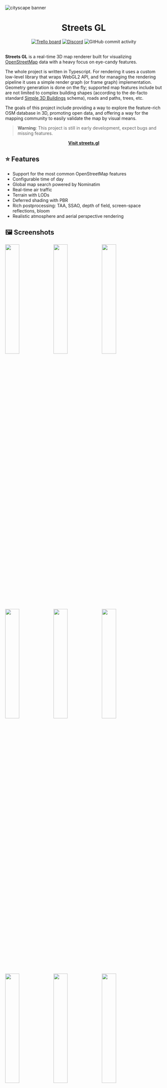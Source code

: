 ![cityscape banner](https://user-images.githubusercontent.com/48140945/235281559-9a78fdbb-7b22-4c2d-8d74-dddaf5eaece6.png)

<div align="center">
    <h1>Streets GL</h1>
    <a href="https://trello.com/b/WJ1D07lT"><img src="https://img.shields.io/static/v1?label=&message=Trello%20board&logo=trello&logoColor=ffffff&color=0052CC" alt="Trello board" /></a>
    <a href="https://discord.gg/bewggJ3eMC"><img src="https://img.shields.io/discord/1098082266451820544.svg?label=&logo=discord&logoColor=ffffff&color=6A7EC2" alt="Discord" /></a>
    <img src="https://img.shields.io/github/commit-activity/m/strandedkitty/streets-gl?color=d77bdb" alt="GitHub commit activity">
    
</div>
<br>

**Streets GL** is a real-time 3D map renderer built for visualizing [OpenStreetMap](https://www.openstreetmap.org/) data with a heavy focus on eye-candy features.

The whole project is written in Typescript. For rendering it uses a custom low-level library that wraps WebGL2 API, and for managing the rendering pipeline it uses a simple render graph (or frame graph) implementation. Geometry generation is done on the fly; supported map features include but are not limited to complex building shapes (according to the de-facto standard [Simple 3D Buildings](https://wiki.openstreetmap.org/wiki/Simple_3D_Buildings) schema), roads and paths, trees, etc.

The goals of this project include providing a way to explore the feature-rich OSM database in 3D, promoting open data, and offering a way for the mapping community to easily validate the map by visual means.

> **Warning**: This project is still in early development, expect bugs and missing features.

<div align="center">
<b><a href="https://streets.gl/">Visit streets.gl</a></b>
</div>

## ⭐ Features

- Support for the most common OpenStreetMap features
- Configurable time of day
- Global map search powered by Nominatim
- Real-time air traffic
- Terrain with LODs
- Deferred shading with PBR
- Rich postprocessing: TAA, SSAO, depth of field, screen-space reflections, bloom
- Realistic atmosphere and aerial perspective rendering

## 🖼️ Screenshots

<img src="https://user-images.githubusercontent.com/48140945/235284116-a1730bb2-5467-486f-9aca-e7953963fe94.png" width="30%"></img> <img src="https://user-images.githubusercontent.com/48140945/235284103-0f714011-643d-4d73-a4fd-6d6881acd00b.png" width="30%"></img> <img src="https://user-images.githubusercontent.com/48140945/235284113-48afe76d-1ac9-4f00-b5cc-b4fb64587125.png" width="30%"></img> <img src="https://user-images.githubusercontent.com/48140945/235284096-b22d31cf-47c5-4237-9637-fc3de3628778.png" width="30%"></img> <img src="https://user-images.githubusercontent.com/48140945/235284120-3065b7fd-7706-4c4a-83af-a4cdb1ed7f56.png" width="30%"></img> <img src="https://user-images.githubusercontent.com/48140945/235284106-b9c0b90f-002b-47ac-a7f0-e1bd3056e2b6.png" width="30%"></img> <img src="https://user-images.githubusercontent.com/48140945/235664789-a7c19ec2-1dc3-4c03-ba4a-ee18c1cfac0d.png" width="30%"></img> <img src="https://user-images.githubusercontent.com/48140945/235664814-d2be2ac0-bfa3-4407-a3d0-bd67f10e3fd9.png" width="30%"></img> <img src="https://user-images.githubusercontent.com/48140945/235664795-219e41c8-b03f-4f4b-9972-6ce476b71e06.png" width="30%"></img>

## 💻 Minimum requirements

To run this application you need a machine that supports WebGL2 with following extensions:
- EXT_texture_filter_anisotropic
- EXT_color_buffer_float
- OES_texture_float_linear

In order to have smooth experience you also probably need a modern discrete GPU.

## 🗂️ Data sources

Currently, Streets GL uses three sources of data to render the map:

- Public Overpass API instances to query small portions of the OpenStreetMap database (specific endpoints can be configured in the settings).
- Terrain 3D tileset by Esri to visualize terrain elevation.
- Mapbox API vector tiles to access pre-sliced polygons for big features that can't be reliably queried using Overpass API (such as water bodies).

Some small areas of the map are occasionally fetched and cached by the server for a faster and more reliable access. These areas include several major well-mapped cities (NYC, Berlin, Paris, etc). This feature can be turned off in the settings in case you want to see the most recent OSM data directly from Overpass API instances.

Read more about issues regarding the data on [this wikipage](https://github.com/StrandedKitty/streets-gl/wiki/Data-sources).

## 📦 Modules

This repository includes several separable modules without any external dependencies that can be used in other projects with minimal modifications.

- [renderer](src/lib/renderer) — a simple WebGL2 renderer built from scratch (WebGPU support is also planned but hasn't been implemented yet).
- [render-graph](src/lib/render-graph) — a minimal render graph (a.k.a. frame graph) implementation for easier rendering pipeline management. It automatically reorders render passes each frame, taking into account their dependencies, and culls out render passes that don't contribute to the final image. It also does basic memory management for framebuffers.
- [math](src/lib/math) — math utilities.
- [core](src/lib/core) — includes scene graph and some basic classes that describe a 3D scene. Depends on `math`.
- [bmfont](src/lib/bmfont) — a bitmap text geometry generator optimized for large bitmaps and real-time use.

## 💡 Contributing

Please report any bugs you find by opening a new issue (but first make sure it hasn't been reported yet). Suggestions and pull requests are also welcome.

If you want to make a significant change, please open an issue first to discuss it.

More information about contributing can be found in [CONTRIBUTING.md](CONTRIBUTING.md).

### Development

1. Clone this repository
2. Install dependencies with `npm i`
3. Run `npm run dev` to start a local development server
